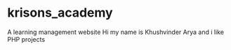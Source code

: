 # krisons_academy
A learning management website
Hi my name is Khushvinder Arya and i like PHP projects
